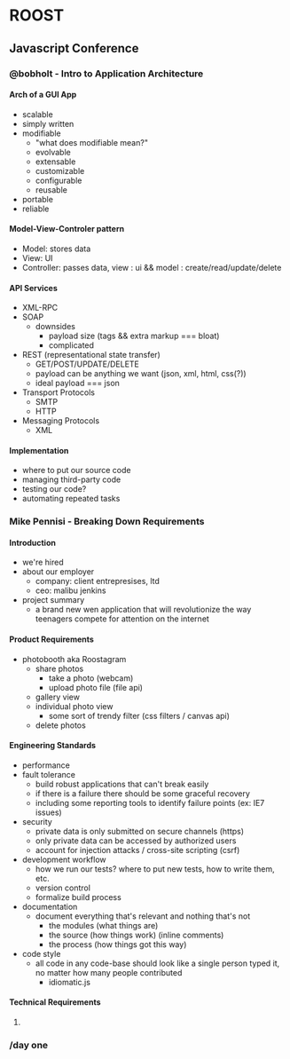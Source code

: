 # ROOST
## Javascript Conference

### @bobholt - Intro to Application Architecture
#### Arch of a GUI App
  - scalable
  - simply written
  - modifiable
    - "what does modifiable mean?"
    - evolvable
    - extensable
    - customizable
    - configurable
    - reusable
  - portable
  - reliable

#### Model-View-Controler pattern
  - Model: stores data
  - View: UI
  - Controller: passes data, view : ui && model : create/read/update/delete

#### API Services
  - XML-RPC
  - SOAP
  	- downsides
  		- payload size (tags && extra markup === bloat)
  		- complicated
  - REST (representational state transfer)
  	- GET/POST/UPDATE/DELETE
  	- payload can be anything we want (json, xml, html, css(?))
  	- ideal payload === json
  - Transport Protocols
  	- SMTP
  	- HTTP
  - Messaging Protocols
  	- XML

#### Implementation
  - where to put our source code
  - managing third-party code
  - testing our code?
  - automating repeated tasks

### Mike Pennisi - Breaking Down Requirements
#### Introduction
  - we're hired
  - about our employer
    - company: client entrepresises, ltd
    - ceo: malibu jenkins
  - project summary
    - a brand new wen application that will revolutionize the way teenagers compete for attention on the internet

#### Product Requirements
  - photobooth aka Roostagram
    - share photos
      - take a photo (webcam)
      - upload photo file (file api)
    - gallery view
    - individual photo view
      - some sort of trendy filter (css filters / canvas api)
    - delete photos

#### Engineering Standards
  - performance
  - fault tolerance
    - build robust applications that can't break easily
    - if there is a failure there should be some graceful recovery
    - including some reporting tools to identify failure points (ex: IE7 issues)
  - security
    - private data is only submitted on secure channels (https)
    - only private data can be accessed by authorized users
    - account for injection attacks / cross-site scripting (csrf)
  - development workflow
    - how we run our tests? where to put new tests, how to write them, etc.
    - version control
    - formalize build process
  - documentation
    - document everything that's relevant and nothing that's not
      - the modules (what things are)
      - the source (how things work) (inline comments)
      - the process (how things got this way)
  - code style
    - all code in any code-base should look like a single person typed it, no matter how many people contributed
      - idiomatic.js

#### Technical Requirements
  1. 





### /day one